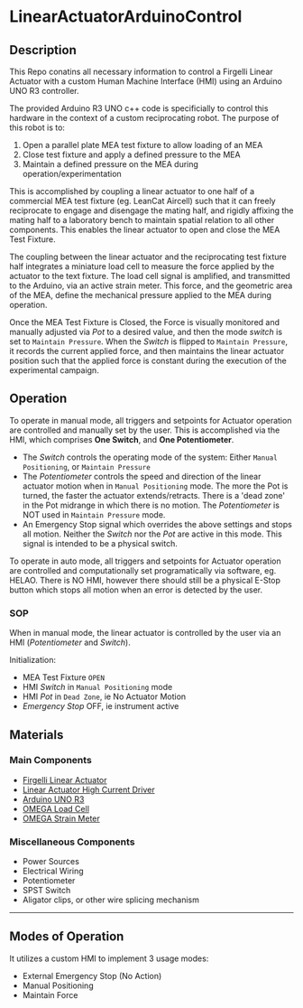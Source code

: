 # LinearActuatorArduinoControl

## Description
This Repo conatins all necessary information to control a Firgelli Linear Actuator with a custom Human Machine Interface (HMI) using an Arduino UNO R3 controller.

The provided Arduino R3 UNO c++ code is specificially to control this hardware in the context of a custom reciprocating robot. The purpose of this robot is to:
1. Open a parallel plate MEA test fixture to allow loading of an MEA
1. Close test fixture and apply a defined pressure to the MEA
1. Maintain a defined pressure on the MEA during operation/experimentation

This is accomplished by coupling a linear actuator to one half of a commercial MEA test fixture (eg. LeanCat Aircell) such that it can freely reciprocate to engage and disengage the mating half, and rigidly affixing the mating half to a laboratory bench to maintain spatial relation to all other components. This enables the linear actuator to open and close the MEA Test Fixture.

The coupling between the linear actuator and the reciprocating test fixture half integrates a miniature load cell to measure the force applied by the actuator to the text fixture. The load cell signal is amplified, and transmitted to the Arduino, via an active strain meter. This force, and the geometric area of the MEA, define the mechanical pressure applied to the MEA during operation.

Once the MEA Test Fixture is Closed, the Force is visually monitored and manually adjusted via _Pot_ to a desired value, and then the mode _switch_ is set to `Maintain Pressure`. When the _Switch_ is flipped to `Maintain Pressure`, it records the current applied force, and then maintains the linear actuator position such that the applied force is constant during the execution of the experimental campaign.  

## Operation
To operate in manual mode, all triggers and setpoints for Actuator operation are controlled and manually set by the user. This is accomplished via the HMI, which comprises __One Switch__, and __One Potentiometer__. 
- The _Switch_ controls the operating mode of the system: Either `Manual Positioning`, or `Maintain Pressure`
- The _Potentiometer_ controls the speed and direction of the linear actuator motion when in `Manual Positioning` mode. The more the Pot is turned, the faster the actuator extends/retracts. There is a 'dead zone' in the Pot midrange in which there is no motion. The _Potentiometer_ is NOT used in `Maintain Pressure` mode.
- An Emergency Stop signal which overrides the above settings and stops all motion. Neither the _Switch_ nor the _Pot_ are active in this mode. This signal is intended to be a physical switch.

To operate in auto mode, all triggers and setpoints for Actuator operation are controlled and computationally set programatically via software, eg. HELAO. There is NO HMI, however there should still be a physical E-Stop button which stops all motion when an error is detected by the user. 

### SOP

When in manual mode, the linear actuator is controlled by the user via an HMI (_Potentiometer_ and _Switch_). 

Initialization:
- MEA Test Fixture `OPEN`
- HMI _Switch_ in `Manual Positioning` mode
- HMI _Pot_ in `Dead Zone`, ie No Actuator Motion
- _Emergency Stop_ OFF, ie instrument active

## Materials
### Main Components
- [Firgelli Linear Actuator](https://www.firgelliauto.com/products/linear-actuators?variant=843926567)
- [Linear Actuator High Current Driver](https://www.firgelliauto.com/products/high-current-dc-motor-drice-43a)
- [Arduino UNO R3](https://www.firgelliauto.com/products/arduino-uno-r3-microcontroller)
- [OMEGA Load Cell](https://www.dwyeromega.com/en-us/1-5-in-od-through-hole-compression-load-cells/p/LC8150)
- [OMEGA Strain Meter](https://www.dwyeromega.com/en-us/strain-meter-6-digit-display-with-3-relay-outputs/p/DPS20-Series?srsltid=AfmBOorU0sL5Dnp0OtEN925Pg16xj5YpMygIKmax6tw7DnrusbJYX7FH)

### Miscellaneous Components
- Power Sources
- Electrical Wiring
- Potentiometer
- SPST Switch
- Aligator clips, or other wire splicing mechanism


----------------------------------------------------

## Modes of Operation
It utilizes a custom HMI to implement 3 usage modes: 
- External Emergency Stop (No Action) 
- Manual Positioning
- Maintain Force 
